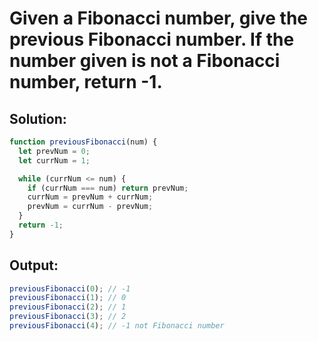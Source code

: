 # Given a Fibonacci number, give the previous Fibonacci number. If the number given is not a Fibonacci number, return -1.

## Solution:

```javascript
function previousFibonacci(num) {
  let prevNum = 0;
  let currNum = 1;

  while (currNum <= num) {
    if (currNum === num) return prevNum;
    currNum = prevNum + currNum;
    prevNum = currNum - prevNum;
  }
  return -1;
}
```

## Output:

```javascript
previousFibonacci(0); // -1
previousFibonacci(1); // 0
previousFibonacci(2); // 1
previousFibonacci(3); // 2
previousFibonacci(4); // -1 not Fibonacci number
```
